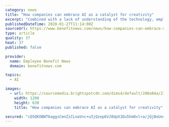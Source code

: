 ```yaml
---
category: news
title: "How companies can embrace AI as a catalyst for creativity"
excerpt: "Combined with a lack of understanding of the technology, employers don’t have the internal structure and personnel needed to launch the power of AI into their business model, says Augustine Walker, senior director of product management for Veritone, an AI solutions provider. “There isn't a lot of focus on what tools are out there so that I ..."
publishedDateTime: 2020-01-27T11:14:00Z
sourceUrl: https://www.benefitnews.com/news/how-companies-can-embrace-ai-as-a-catalyst-for-creativity
type: article
quality: 37
heat: 37
published: false

provider:
  name: Employee Benefit News
  domain: benefitnews.com

topics:
  - AI

images:
  - url: https://sourcemedia.brightspotcdn.com/dims4/default/280a84a/2147483647/strip/true/crop/3319x1742+0+235/resize/1200x630!/quality/90/?url=https%3A%2F%2Fsourcemedia.brightspotcdn.com%2F84%2F99%2F45d868ad4c9e98dac6b31095bb62%2F348774751.jpg
    width: 1200
    height: 630
    title: "How companies can embrace AI as a catalyst for creativity"

secured: "cQSQKOBWT6aggsCmnZiCLnaVnc+u3jQzep6VJ8UpX1Du5hmOvl+a/jQjBoUorlXH23cNH4qvjrvQzEApzTb1OI8K89oghcVqmYcl437jKdt03eJPkn+C1d2J67vLTOuyxEmVtt5bpCHuCpY81xQAZ7FL2kTBB6rn+gIzeJNnf3Jk3ix5VYIfGLhNnulLCiAkA1DPY4HlTcm7tFSu56IENZ6tebbjd+bp9RSyyfWvGvWvSy+NvTuguQgjAVjfNCYZQqeed5pi4WAqjAIPPPVXGgBmlvnugwOtXVGlcL4xQNW3gkzr46TnjdpWIBsLijLw;pNzt3gTEY0c9JPshAhb7SQ=="
---
```


